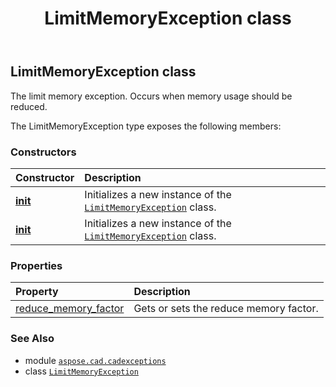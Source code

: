 ﻿---
title: LimitMemoryException class
second_title: Aspose.CAD for Python via .NET API References
description: 
type: docs
weight: 80
url: /python-net/aspose.cad.cadexceptions/limitmemoryexception/
is_root: false
---

## LimitMemoryException class

The limit memory exception. Occurs when memory usage should be reduced.



The LimitMemoryException type exposes the following members:

### Constructors
| Constructor | Description |
| :- | :- |
| [__init__](/cad/python-net/aspose.cad.cadexceptions/limitmemoryexception/__init__/#str) | Initializes a new instance of the [`LimitMemoryException`](/cad/python-net/aspose.cad.cadexceptions/limitmemoryexception) class. |
| [__init__](/cad/python-net/aspose.cad.cadexceptions/limitmemoryexception/__init__/#str-int) | Initializes a new instance of the [`LimitMemoryException`](/cad/python-net/aspose.cad.cadexceptions/limitmemoryexception) class. |


### Properties
| Property | Description |
| :- | :- |
| [reduce_memory_factor](/cad/python-net/aspose.cad.cadexceptions/limitmemoryexception/reduce_memory_factor) | Gets or sets the reduce memory factor. |



### See Also
* module [`aspose.cad.cadexceptions`](..)
* class [`LimitMemoryException`](/cad/python-net/aspose.cad.cadexceptions/limitmemoryexception)
